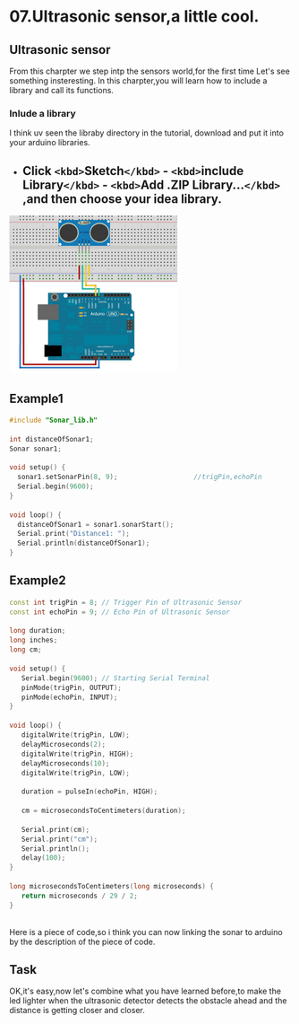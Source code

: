 # 07.Ultrasonic sensor,a little cool.
## Ultrasonic sensor

From this charpter we step intp the sensors world,for the first time Let's see something insteresting.
In this charpter,you will learn how to include a library and call its functions.

### Inlude a library

I think uv seen the libraby directory in the tutorial, download and put it into your arduino libraries.

- Click `<kbd>`Sketch`</kbd>` - `<kbd>`include Library`</kbd>` - `<kbd>`Add .ZIP Library...`</kbd>` ,and then choose your idea library.
  ---

![](pics/demoPics/HC-SR04-3.png)

## Example1

```cpp
#include "Sonar_lib.h"

int distanceOfSonar1;
Sonar sonar1;

void setup() {
  sonar1.setSonarPin(8, 9);                   //trigPin,echoPin
  Serial.begin(9600);
}

void loop() {
  distanceOfSonar1 = sonar1.sonarStart();
  Serial.print("Distance1: ");
  Serial.println(distanceOfSonar1);
}
```

## Example2 
```cpp
const int trigPin = 8; // Trigger Pin of Ultrasonic Sensor
const int echoPin = 9; // Echo Pin of Ultrasonic Sensor

long duration;
long inches;
long cm; 

void setup() {
   Serial.begin(9600); // Starting Serial Terminal
   pinMode(trigPin, OUTPUT);
   pinMode(echoPin, INPUT);
}

void loop() {
   digitalWrite(trigPin, LOW);
   delayMicroseconds(2);
   digitalWrite(trigPin, HIGH);
   delayMicroseconds(10);
   digitalWrite(trigPin, LOW);
  
   duration = pulseIn(echoPin, HIGH); 

   cm = microsecondsToCentimeters(duration);

   Serial.print(cm);
   Serial.print("cm");
   Serial.println();
   delay(100);
}

long microsecondsToCentimeters(long microseconds) {
   return microseconds / 29 / 2;
}
  
```
Here is a piece of code,so i think you can now linking the sonar to arduino by the description of the piece of code.  


## Task
OK,it's easy,now let's combine what you have learned before,to make the led lighter when the ultrasonic detector detects the obstacle ahead and the distance is getting closer and closer.
